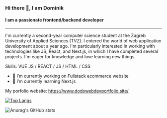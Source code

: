 ### Hi there 👋, I am Dominik
#### I am a passionate frontend/backend developer
<hr>
I'm currently a second-year computer science student at the Zagreb University of Applied Sciences (TVZ). I entered the world of web application development about a year ago. I'm particularly interested in working with technologies like JS, React, and Next.js, in which I have completed several projects. I'm eager for knowledge and love learning new things.

Skills: VUE JS / REACT / JS / HTML / CSS

- 🔭 I’m currently working on Fullstack ecommerce website 
- 🌱 I’m currently learning Next.js 


My porfolio website: https://www.dodowebdevportfolio.site/

[![Top Langs](https://github-readme-stats.vercel.app/api/top-langs/?username=ppudodo1)](https://github.com/anuraghazra/github-readme-stats)



![Anurag's GitHub stats](https://github-readme-stats.vercel.app/api?username=ppudodo1&theme=tokyonight&show_icons=true)
